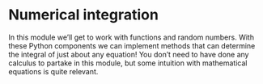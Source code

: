 # Numerical integration

<div style="width: 40%; float:right; margin-left: 2em;">
</div>

In this module we’ll get to work with functions and random numbers. With these Python components we can implement methods that can determine the integral of just about any equation! You don’t need to have done any calculus to partake in this module, but some intuition with mathematical equations is quite relevant.

